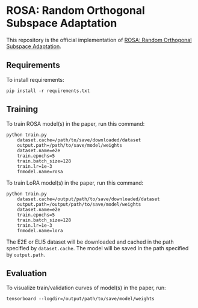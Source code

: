 # ROSA: Random Orthogonal Subspace Adaptation
This repository is the official implementation of [ROSA: Random Orthogonal Subspace Adaptation](). 

## Requirements

To install requirements:

```setup
pip install -r requirements.txt
```

## Training

To train ROSA model(s) in the paper, run this command:

```commandline
python train.py 
    dataset.cache=/path/to/save/downloaded/dataset
    output.path=/path/to/save/model/weights
    dataset.name=e2e 
    train.epochs=5 
    train.batch_size=128 
    train.lr=1e-3 
    fnmodel.name=rosa
```

To train LoRA model(s) in the paper, run this command:

```commandline
python train.py 
    dataset.cache=/output/path/to/save/downloaded/dataset
    output.path=/output/path/to/save/model/weights
    dataset.name=e2e 
    train.epochs=5 
    train.batch_size=128 
    train.lr=1e-3 
    fnmodel.name=lora
```

The E2E or ELI5 dataset will be downloaded and cached in the path specified 
by `dataset.cache`. The model will be saved in the path specified by `output.path`.


## Evaluation

To visualize train/validation curves of model(s) in the paper, run:

```commandline
tensorboard --logdir=/output/path/to/save/model/weights
```
